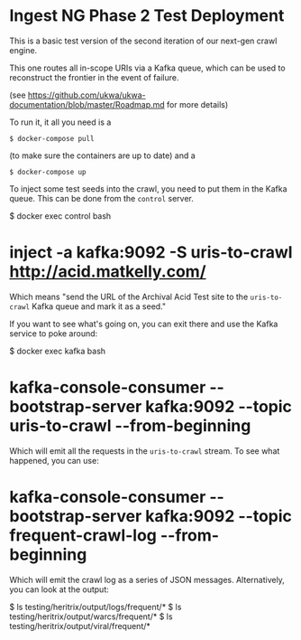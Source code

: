 Ingest NG Phase 2 Test Deployment
=================================

This is a basic test version of the second iteration of our next-gen crawl engine.

This one routes all in-scope URIs via a Kafka queue, which can be used to reconstruct the frontier in the event of failure.

(see https://github.com/ukwa/ukwa-documentation/blob/master/Roadmap.md for more details)

To run it, it all you need is a 

    $ docker-compose pull

(to make sure the containers are up to date) and a 

    $ docker-compose up

To inject some test seeds into the crawl, you need to put them in the Kafka queue. This can be done from the `control` server.

   $ docker exec control bash
   # inject -a kafka:9092 -S uris-to-crawl http://acid.matkelly.com/

Which means "send the URL of the Archival Acid Test site to the `uris-to-crawl` Kafka queue and mark it as a seed."

If you want to see what's going on, you can exit there and use the Kafka service to poke around:

   $ docker exec kafka bash
   # kafka-console-consumer --bootstrap-server kafka:9092 --topic uris-to-crawl --from-beginning

Which will emit all the requests in the `uris-to-crawl` stream. To see what happened, you can use:

   # kafka-console-consumer --bootstrap-server kafka:9092 --topic frequent-crawl-log --from-beginning

Which will emit the crawl log as a series of JSON messages. Alternatively, you can look at the output:

   $ ls testing/heritrix/output/logs/frequent/*
   $ ls testing/heritrix/output/warcs/frequent/*
   $ ls testing/heritrix/output/viral/frequent/*

